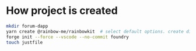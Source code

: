 # How project is created

```bash
mkdir forum-dapp
yarn create @rainbow-me/rainbowkit  # select default options. create directory at ./stackup-forums
forge init --force --vscode --no-commit foundry
touch justfile
```